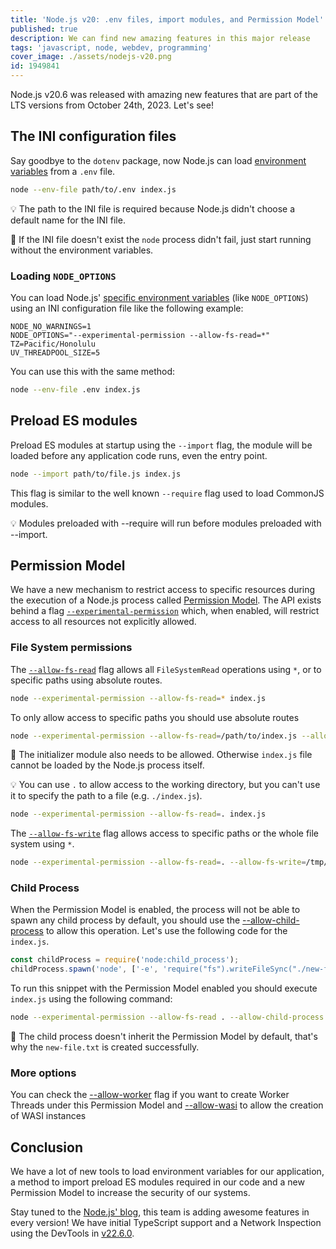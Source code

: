```yaml
---
title: 'Node.js v20: .env files, import modules, and Permission Model'
published: true
description: We can find new amazing features in this major release
tags: 'javascript, node, webdev, programming'
cover_image: ./assets/nodejs-v20.png
id: 1949841
---
```


Node.js v20.6 was released with amazing new features that are part of the LTS versions from October 24th, 2023. Let's see!

## The INI configuration files

Say goodbye to the `dotenv` package, now Node.js can load [environment variables](https://nodejs.org/docs/latest/api/cli.html#--env-fileconfig) from a `.env` file.

```bash
node --env-file path/to/.env index.js
```

💡 The path to the INI file is required because Node.js didn't choose a default name for the INI file.

🧠 If the INI file doesn't exist the `node` process didn't fail, just start running without the environment variables.

### Loading `NODE_OPTIONS`

You can load Node.js' [specific environment variables](https://nodejs.org/docs/latest/api/cli.html#environment-variables) (like `NODE_OPTIONS`) using an INI configuration file like the following example:

```text
NODE_NO_WARNINGS=1
NODE_OPTIONS="--experimental-permission --allow-fs-read=*"
TZ=Pacific/Honolulu
UV_THREADPOOL_SIZE=5
```

You can use this with the same method:

```bash
node --env-file .env index.js
```

## Preload ES modules

Preload ES modules at startup using the `--import` flag, the module will be loaded before any application code runs, even the entry point.

```bash
node --import path/to/file.js index.js
```

This flag is similar to the well known `--require` flag used to load CommonJS modules.

💡 Modules preloaded with --require will run before modules preloaded with --import.

## Permission Model

We have a new mechanism to restrict access to specific resources during the execution of a Node.js process called [Permission Model](https://nodejs.org/docs/latest/api/permissions.html#permission-model). The API exists behind a flag [`--experimental-permission`](https://nodejs.org/docs/latest/api/cli.html#--experimental-permission) which, when enabled, will restrict access to all resources not explicitly allowed.

### File System permissions

The [`--allow-fs-read`](https://nodejs.org/docs/latest/api/cli.html#--allow-fs-read) flag allows all `FileSystemRead` operations using `*`, or to specific paths using absolute routes.

```bash
node --experimental-permission --allow-fs-read=* index.js
```

To only allow access to specific paths you should use absolute routes

```bash
node --experimental-permission --allow-fs-read=/path/to/index.js --allow-fs-read=/path/to/directory index.js
```

🧠 The initializer module also needs to be allowed. Otherwise `index.js` file cannot be loaded by the Node.js process itself.

💡 You can use `.` to allow access to the working directory, but you can't use it to specify the path to a file (e.g. `./index.js`).

```bash
node --experimental-permission --allow-fs-read=. index.js
```

The [`--allow-fs-write`](https://nodejs.org/docs/latest/api/cli.html#--allow-fs-write) flag allows access to specific paths or the whole file system using `*`.

```bash
node --experimental-permission --allow-fs-read=. --allow-fs-write=/tmp/ index.js
```

### Child Process

When the Permission Model is enabled, the process will not be able to spawn any child process by default, you should use the [--allow-child-process](https://nodejs.org/docs/latest/api/cli.html#--allow-child-process) to allow this operation. Let's use the following code for the `index.js`.

```javascript
const childProcess = require('node:child_process');
childProcess.spawn('node', ['-e', 'require("fs").writeFileSync("./new-file.txt", "Hello, World!")']);
```

To run this snippet with the Permission Model enabled you should execute `index.js` using the following command:

```bash
node --experimental-permission --allow-fs-read . --allow-child-process index.js
```

🧠 The child process doesn't inherit the Permission Model by default, that's why the `new-file.txt` is created successfully.

### More options

You can check the [--allow-worker](https://nodejs.org/docs/latest/api/cli.html#--allow-worker) flag if you want to create Worker Threads under this Permission Model and [--allow-wasi](https://nodejs.org/docs/latest/api/cli.html#--allow-wasi) to allow the creation of WASI instances

## Conclusion

We have a lot of new tools to load environment variables for our application, a method to import preload ES modules required in our code and a new Permission Model to increase the security of our systems.

Stay tuned to the [Node.js' blog](https://nodejs.org/en/blog), this team is adding awesome features in every version! We have initial TypeScript support and a Network Inspection using the DevTools in [v22.6.0](https://github.com/nodejs/node/releases/tag/v22.6.0).
